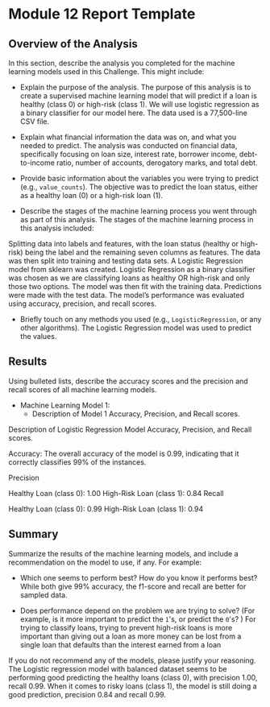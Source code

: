 # Module 12 Report Template

## Overview of the Analysis

In this section, describe the analysis you completed for the machine learning models used in this Challenge. This might include:

* Explain the purpose of the analysis.
The purpose of this analysis is to create a supervised machine learning model that will predict if a loan is healthy (class 0) or high-risk (class 1). We will use logistic regression as a binary classifier for our model here.   The data used is a 77,500-line CSV file.

* Explain what financial information the data was on, and what you needed to predict.
The analysis was conducted on financial data, specifically focusing on loan size, interest rate, borrower income, debt-to-income ratio, number of accounts, derogatory marks, and total debt.

* Provide basic information about the variables you were trying to predict (e.g., `value_counts`).
The objective was to predict the loan status, either as a healthy loan (0) or a high-risk loan (1).

* Describe the stages of the machine learning process you went through as part of this analysis.
The stages of the machine learning process in this analysis included:

Splitting data into labels and features, with the loan status (healthy or high-risk) being the label and the remaining seven columns as features.
The data was then split into training and testing data sets.
A Logistic Regression model from sklearn was created.
Logistic Regression as a binary classifier was chosen as we are classifying loans as healthy OR high-risk and only those two options.
The model was then fit with the training data.
Predictions were made with the test data.
The model’s performance was evaluated using accuracy, precision, and recall scores.

* Briefly touch on any methods you used (e.g., `LogisticRegression`, or any other algorithms).
The Logistic Regression model was used to predict the values.

## Results

Using bulleted lists, describe the accuracy scores and the precision and recall scores of all machine learning models.

* Machine Learning Model 1:
    * Description of Model 1 Accuracy, Precision, and Recall scores.

Description of Logistic Regression Model Accuracy, Precision, and Recall scores.

Accuracy: The overall accuracy of the model is 0.99, indicating that it correctly classifies 99% of the instances.

Precision

Healthy Loan (class 0): 1.00
High-Risk Loan (class 1): 0.84
Recall

Healthy Loan (class 0): 0.99
High-Risk Loan (class 1): 0.94

## Summary

Summarize the results of the machine learning models, and include a recommendation on the model to use, if any. For example:

* Which one seems to perform best? How do you know it performs best?
While both give 99% accuracy, the f1-score and recall are better for sampled data.


* Does performance depend on the problem we are trying to solve? (For example, is it more important to predict the `1`'s, or predict the `0`'s? )
For trying to classify loans, trying to prevent high-risk loans is more important than giving out a loan as more money can be lost from a single loan that defaults than the interest earned from a loan


If you do not recommend any of the models, please justify your reasoning.
The Logistic regression model with balanced dataset seems to be performing good predicting the healthy loans (class 0), with precision 1.00, recall 0.99. When it comes to risky loans (class 1), the model is still doing a good prediction, precision 0.84 and recall 0.99.
